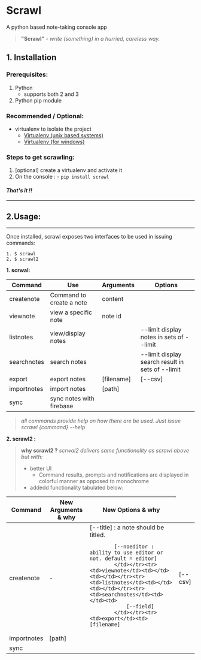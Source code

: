 # **Scrawl**
A python based note-taking console app

> **"Scrawl"** - *write (something) in a hurried, careless way.*

## **1. Installation**
### Prerequisites:

 1. Python
    - supports both 2 and 3
 2. Python pip module

### Recommended / Optional:
 - virtualenv to isolate the project
    - [Virtualenv (unix based systems)](https://github.com/pypa/virtualenv)
    - [Virtualenv (for windows)](https://github.com/davidmarble/virtualenvwrapper-win)

### Steps to get scrawling:

1. [optional] create a virtualenv and activate it
2. On the console :
        - `pip install scrawl`

#### ***That's it !!***

----------

## **2.Usage:**
-----
Once installed, scrawl exposes two interfaces to be used in issuing commands:

    1. $ scrawl
    2. $ scrawl2
**1. scrwal:**
<table><thead><tr><th>Command</th><th>Use</th><th>Arguments</th><th>Options</th></tr></thead><tbody><tr><td>createnote</td><td>Command to create a note</td><td>content</td><td></td></tr><tr><td>viewnote</td><td>view a specific note</td><td>note id</td><td></td></tr><tr><td>listnotes</td><td>view/display notes</td><td></td><td>--limit
 display notes in sets of --limit</td></tr><tr><td>searchnotes</td><td>search notes</td><td></td><td>--limit
 display search result in sets of --limit</td></tr><tr><td>export</td><td>export notes</td><td>[filename]
</td><td>[--csv]</td></tr><tr><td>importnotes</td><td>import notes</td><td>[path]</td><td></td></tr><tr><td>sync</td><td>sync notes with firebase</td><td></td><td></td></tr></tbody></table>


> *all commands provide help on how there are be used.
> Just issue scrawl {command} --help*

**2. scrawl2 :**
>  **why scrawl2 ?**
>  *scrwal2 delivers same functionality as scrawl above but with:*
>  - better UI
>      + Command results, prompts and notifications are displayed in colorful manner as opposed to monochrome
>  - addedd functionality tabulated below:

<table><thead><tr><th>Command</th><th>New Arguments
 & why</th><th>New Options
 & why</th></tr></thead><tbody><tr><td>createnote</td><td>-</td><td>
            [--title] : a note should be titled.

            [--noeditor : ability to use editor or not. default = editor]
            </td></tr><tr><td>viewnote</td><td></td><td></td></tr><tr><td>listnotes</td><td></td><td></td></tr><tr><td>searchnotes</td><td></td><td>
                [--field]
            </td></tr><tr><td>export</td><td>[filename]
</td><td>[--csv]</td></tr><tr><td>importnotes</td><td>[path]</td><td></td></tr><tr><td>sync</td><td></td><td></td></tr></tbody></table>
